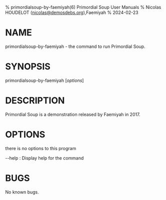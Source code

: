 % primordialsoup-by-faemiyah(6) Primordial Soup User Manuals
% Nicolas HOUDELOT (nicolas@demosdebs.org),Faemiyah
% 2024-02-23

# NAME
primordialsoup-by-faemiyah - the command to run Primordial Soup.

# SYNOPSIS
primordialsoup-by-faemiyah [*options*]

# DESCRIPTION
Primordial Soup is a demonstration released by Faemiyah in 2017.

# OPTIONS
there is no options to this program

\--help
:   Display help for the command

# BUGS
No known bugs.
